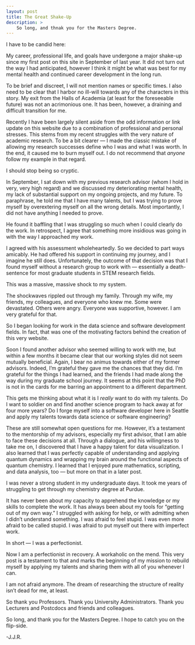 ```yaml
---
layout: post
title: The Great Shake-Up
description: >
    So long, and thnak you for the Masters Degree.
---
```


I have to be candid here:  

My career, professional life, and goals have undergone a major shake-up since my first post on this site in September of last year. It did not turn out the way I had anticipated, however I think it might be what was best for my mental health and continued career development in the long run. 

To be brief and discreet, I will not mention names or specific times. I also need to be clear that I harbor no ill-will towards any of the characters in this story. My exit from the Halls of Academia (at least for the foreseeable future) was not an acrimonious one. It has been, however, a draining and difficult transition for me. 

Recently I have been largely silent aside from the odd information or link update on this website due to a combination of professional and personal stresses. This stems from my recent struggles with the very nature of academic research. To be a bit clearer — I made the classic mistake of allowing my research successes define who I was and what I was worth. In the end, it caused me to burn myself out. I do not recommend that *anyone* follow my example in that regard. 

I should stop being so cryptic.

In September, I sat down with my previous research advisor (whom I hold in very, very high regard) and we discussed my deteriorating mental health, my lack of substantial support on my ongoing projects, and my future. To paraphrase, he told me that I have many talents, but I was trying to prove myself by overextering myself on all the wrong details. Most importantly, I did not have anything I needed to prove. 

He found it baffling that I was struggling so much when I could clearly do the work. In retrospect, I agree that something more insidious was going in with the way I approached my work. 

I agreed with his assessment wholeheartedly. So we decided to part ways amicably. He had offered his support in continuing my journey, and I imagine he still does. Unfortunately, the outcome of that decision was that I found myself without a research group to work with — essentially a death-sentence for most graduate students in STEM research fields. 

This was a massive, massive shock to my system. 

The shockwaves rippled out through my family. Through my wife, my friends, my colleagues, and everyone who knew me. Some were devastated. Others were angry. Everyone was supportive, however. I am very grateful for that. 

So I began looking for work in the data science and software development fields. In fact, that was one of the motivating factors behind the creation of this very website. 

Soon I found another advisor who seemed willing to work with me, but within a few months it became clear that our working styles did not seem mutually beneficial. Again, I bear no animus towards either of my former advisors. Indeed, I’m grateful they gave me the chances that they did. I’m grateful for the things I had learned, and the friends I had made along the way during my graduate school journey. It seems at this point that the PhD is not in the cards for me barring an appointment to a different department. 

This gets me thinking about what it is I *really* want to do with my talents. Do I want to soldier on and find another science program to hack away at for four more years? Do I forge myself into a software developer here in Seattle and apply my talents towards data science or software engineering? 

These are still somewhat open questions for me. However, it’s a testament to the mentorship of my advisors, especially my first advisor, that I am able to face these decisions at all. Through a dialogue, and his willingness to take me on, I discovered that I have a happy talent for data visualization. I also learned that I was perfectly capable of understanding and applying quantum dynamics and wrapping my brain around the functional aspects of quantum chemistry. I learned that I enjoyed pure mathematics, scripting, and data analysis, too — but more on that in a later post.

I was never a strong student in my undergraduate days. It took me years of struggling to get through my chemistry degree at Purdue. 

It has never been about my capacity to apprehend the knowledge or my skills to complete the work. It has always been about my tools for “getting out of my own way.” I struggled with asking for help, or with admitting when I didn’t understand something. I was afraid to feel stupid. I was even more afraid to be called stupid. I was afraid to put myself out there with imperfect work. 

In short — I was a perfectionist.

Now I am a perfectionist in recovery. A workaholic on the mend. This very post is a testament to that and marks the beginning of my mission to rebuild myself by applying my talents and sharing them with all of you whenever I can. 

I am not afraid anymore. The dream of researching the structure of reality isn’t dead for me, at least. 

So thank you Professors. Thank you University Administrators. Thank you Lecturers and Postcdocs and friends and colleagues. 

So long, and thank you for the Masters Degree. I hope to catch you on the flip-side.

-J.J.R.
